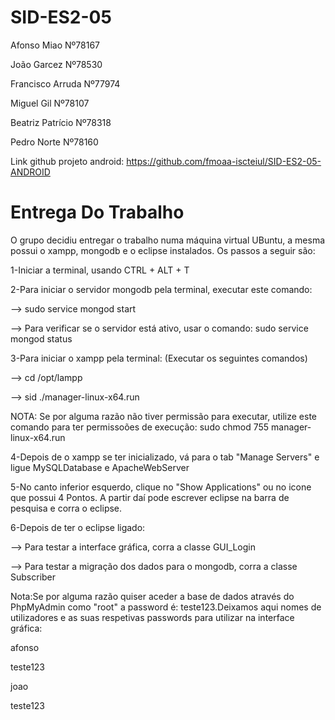 # SID-ES2-05
Afonso Miao Nº78167

João Garcez Nº78530

Francisco Arruda Nº77974

Miguel Gil Nº78107

Beatriz Patrício Nº78318

Pedro Norte Nº78160


Link github projeto android: https://github.com/fmoaa-iscteiul/SID-ES2-05-ANDROID

# Entrega Do Trabalho
O grupo decidiu entregar o trabalho numa máquina virtual UBuntu, a mesma possui o xampp, mongodb e o eclipse instalados. Os passos a seguir são:

1-Iniciar a terminal, usando CTRL + ALT + T

2-Para iniciar o servidor mongodb pela terminal, executar este comando:
  
  --> sudo service mongod start
  
  --> Para verificar se o servidor está ativo, usar o comando: sudo service mongod status

3-Para iniciar o xampp pela terminal: (Executar os seguintes comandos)
  
  --> cd /opt/lampp
  
  --> sid ./manager-linux-x64.run
  
  NOTA: Se por alguma razão não tiver permissão para executar, utilize este comando para ter permissoões de execução: sudo chmod 755 manager-linux-x64.run

4-Depois de o xampp se ter inicializado, vá para o tab "Manage Servers" e ligue MySQLDatabase e ApacheWebServer

5-No canto inferior esquerdo, clique no "Show Applications" ou no icone que possui 4 Pontos. A partir daí pode escrever eclipse na barra de pesquisa e corra o eclipse.

6-Depois de ter o eclipse ligado:
  
  --> Para testar a interface gráfica, corra a classe GUI_Login
  
  --> Para testar a migração dos dados para o mongodb, corra a classe Subscriber

Nota:Se por alguma razão quiser aceder a base de dados através do PhpMyAdmin como "root" a password é: teste123.Deixamos aqui nomes de utilizadores e as suas respetivas passwords para utilizar na interface gráfica:

afonso

teste123

joao

teste123
